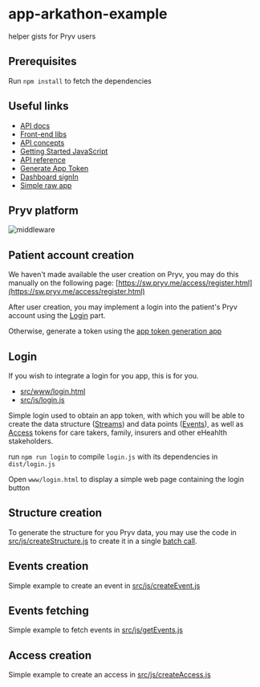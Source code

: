 # app-arkathon-example
helper gists for Pryv users

## Prerequisites

Run `npm install` to fetch the dependencies

## Useful links

- [API docs](https://api.pryv.com)
- [Front-end libs](https://api.pryv.com/code-libraries/)
- [API concepts](https://api.pryv.com/concepts/)
- [Getting Started JavaScript](https://api.pryv.com/getting-started/javascript/)
- [API reference](https://api.pryv.com/reference)
- [Generate App Token](https://pryv.github.io/app-web-access/?pryv-reg=reg.pryv.me)
- [Dashboard signIn](https://sw.pryv.me/access/signinhub.html)
- [Simple raw app](https://kerma2.github.io/pryv-example-app/?pryv-domain=pryv.me)

## Pryv platform

![middleware](https://pryv.com/wp-content/uploads/2016/01/Screenshot-2016-04-03-21.27.33-1024x581.png)

## Patient account creation

We haven't made available the user creation on Pryv, you may do this manually on the following page:
[https://sw.pryv.me/access/register.html](https://sw.pryv.me/access/register.html)
  
After user creation, you may implement a login into the patient's Pryv account using the [Login](https://github.com/kebetsi/app-example-arkathon#login) part.
  
Otherwise, generate a token using the [app token generation app](https://pryv.github.io/app-web-access/?pryv-reg=reg.pryv.me)

## Login

If you wish to integrate a login for you app, this is for you.

- [src/www/login.html](https://github.com/kebetsi/app-example-arkathon/blob/master/src/www/login.html)
- [src/js/login.js](https://github.com/kebetsi/app-example-arkathon/blob/master/src/js/login.js)

Simple login used to obtain an app token, with which you will be able to create the data structure ([Streams](http://api.pryv.com/getting-started/javascript/#manage-streams)) and data
points ([Events](http://api.pryv.com/getting-started/javascript/#manage-events)), as well as [Access](http://api.pryv.com/getting-started/javascript/#manage-accesses) tokens for care takers, family, insurers and other eHeahlth stakeholders.

run `npm run login` to compile `login.js` with its dependencies in `dist/login.js`

Open `www/login.html` to display a simple web page containing the login button

## Structure creation

To generate the structure for you Pryv data, you may use the code in [src/js/createStructure.js](https://github.com/kebetsi/app-example-arkathon/blob/master/src/js/createStructure.js) to create it in a single [batch call](http://api.pryv.com/reference/#call-batch).

## Events creation

Simple example to create an event in [src/js/createEvent.js](https://github.com/kebetsi/app-example-arkathon/blob/master/src/js/createEvents.js)

## Events fetching

Simple example to fetch events in [src/js/getEvents.js](https://github.com/kebetsi/app-example-arkathon/blob/master/src/js/getEvents.js)

## Access creation

Simple example to create an access in [src/js/createAccess.js](https://github.com/kebetsi/app-example-arkathon/blob/master/src/js/createAccess.js)


